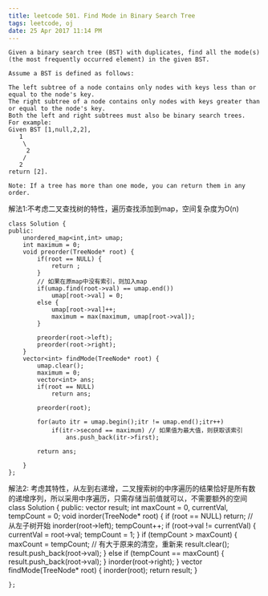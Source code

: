 ```yaml
---
title: leetcode 501. Find Mode in Binary Search Tree
tags: leetcode, oj
date: 25 Apr 2017 11:14 PM
---
```

	Given a binary search tree (BST) with duplicates, find all the mode(s) (the most frequently occurred element) in the given BST.
	
	Assume a BST is defined as follows:
	
	The left subtree of a node contains only nodes with keys less than or equal to the node's key.
	The right subtree of a node contains only nodes with keys greater than or equal to the node's key.
	Both the left and right subtrees must also be binary search trees.
	For example:
	Given BST [1,null,2,2],
	   1
	    \
	     2
	    /
	   2
	return [2].
	
	Note: If a tree has more than one mode, you can return them in any order.

解法1:不考虑二叉查找树的特性，遍历查找添加到map，空间复杂度为O(n)
 
	class Solution {
	public:
	    unordered_map<int,int> umap;
	    int maximum = 0;
	    void preorder(TreeNode* root) {
	        if(root == NULL) {
	            return ;
	        }
	        // 如果在原map中没有索引，则加入map
	        if(umap.find(root->val) == umap.end())
	            umap[root->val] = 0;
	        else {
	            umap[root->val]++;
	            maximum = max(maximum, umap[root->val]);
	        }
	
	        preorder(root->left);
	        preorder(root->right);
	    }
	    vector<int> findMode(TreeNode* root) {
	        umap.clear();
	        maximum = 0;
	        vector<int> ans;
	        if(root == NULL)
	            return ans;
	
	        preorder(root);
	
	        for(auto itr = umap.begin();itr != umap.end();itr++)
	            if(itr->second == maximum) // 如果值为最大值，则获取该索引
	                ans.push_back(itr->first);
	
	        return ans;
	
	    }
	};
 
解法2: 考虑其特性，从左到右递增，二叉搜索树的中序遍历的结果恰好是所有数的递增序列，所以采用中序遍历，只需存储当前值就可以，不需要额外的空间
	class Solution {
	public:
	    vector<int> result;
	    int maxCount = 0, currentVal, tempCount = 0;
	    void inorder(TreeNode* root) {
	        if (root == NULL) 
	            return;
	        // 从左子树开始
	        inorder(root->left);
	        tempCount++;
	        if (root->val != currentVal) {
	            currentVal = root->val;
	            tempCount = 1;
	        }
	        if (tempCount > maxCount) {
	            maxCount = tempCount;
	            // 有大于原来的清空，重新来
	            result.clear();
	            result.push_back(root->val);
	        } 
	        else if (tempCount == maxCount) {
	            result.push_back(root->val);
	        }
	        inorder(root->right);
	    }
	    vector<int> findMode(TreeNode* root) {
	        inorder(root);
	        return result;
	    }
	
	};